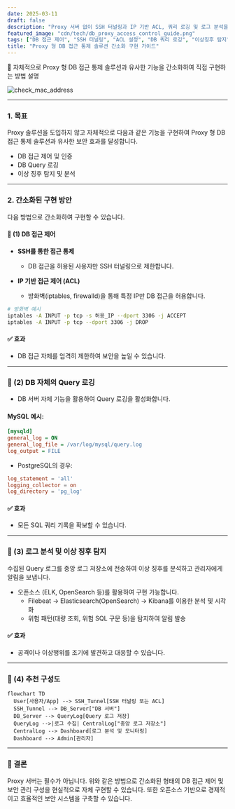 ```yaml
---
date: 2025-03-11
draft: false
description: "Proxy 서버 없이 SSH 터널링과 IP 기반 ACL, 쿼리 로깅 및 로그 분석을 활용해 DB 접근 제어를 간소화하여 구축하는 가이드"
featured_image: "cdn/tech/db_proxy_access_control_guide.png"
tags: ["DB 접근 제어", "SSH 터널링", "ACL 설정", "DB 쿼리 로깅", "이상징후 탐지", "보안 관리"]
title: "Proxy 형 DB 접근 통제 솔루션 간소화 구현 가이드"
---
```



📖 자체적으로 Proxy 형 DB 접근 통제 솔루션과 유사한 기능을 간소화하여 직접 구현하는 방법 설명

![check_mac_address](https://blog.plura.io/cdn/tech/db_proxy_access_control_guide.png)
<!--more-->

---

### 1. 목표

Proxy 솔루션을 도입하지 않고 자체적으로 다음과 같은 기능을 구현하여 Proxy 형 DB 접근 통제 솔루션과 유사한 보안 효과를 달성합니다.

- DB 접근 제어 및 인증
- DB Query 로깅
- 이상 징후 탐지 및 분석

---

### 2. 간소화된 구현 방안

다음 방법으로 간소화하여 구현할 수 있습니다.

#### 📌 (1) DB 접근 제어

- **SSH를 통한 접근 통제**

  - DB 접근을 허용된 사용자만 SSH 터널링으로 제한합니다.

- **IP 기반 접근 제어 (ACL)**

  - 방화벽(iptables, firewalld)을 통해 특정 IP만 DB 접근을 허용합니다.

```bash
# 방화벽 예시
iptables -A INPUT -p tcp -s 허용_IP --dport 3306 -j ACCEPT
iptables -A INPUT -p tcp --dport 3306 -j DROP
```

#### ✅ 효과

- DB 접근 자체를 엄격히 제한하여 보안을 높일 수 있습니다.

---

### 📌 (2) DB 자체의 Query 로깅

- DB 서버 자체 기능을 활용하여 Query 로깅을 활성화합니다.

#### MySQL 예시:

```ini
[mysqld]
general_log = ON
general_log_file = /var/log/mysql/query.log
log_output = FILE
```

- PostgreSQL의 경우:

```conf
log_statement = 'all'
logging_collector = on
log_directory = 'pg_log'
```

#### ✅ 효과

- 모든 SQL 쿼리 기록을 확보할 수 있습니다.

---

### 📌 (3) 로그 분석 및 이상 징후 탐지

수집된 Query 로그를 중앙 로그 저장소에 전송하여 이상 징후를 분석하고 관리자에게 알림을 보냅니다.

- 오픈소스 (ELK, OpenSearch 등)를 활용하여 구현 가능합니다.
  - Filebeat → Elasticsearch(OpenSearch) → Kibana를 이용한 분석 및 시각화
  - 위험 패턴(대량 조회, 위험 SQL 구문 등)을 탐지하여 알림 발송

#### ✅ 효과

- 공격이나 이상행위를 조기에 발견하고 대응할 수 있습니다.

---

### 📌 (4) 추천 구성도

```mermaid
flowchart TD
  User[사용자/App] --> SSH_Tunnel[SSH 터널링 또는 ACL]
  SSH_Tunnel --> DB_Server["DB 서버"]
  DB_Server --> QueryLog[Query 로그 저장]
  QueryLog -->|로그 수집| CentralLog["중앙 로그 저장소"]
  CentralLog --> Dashboard[로그 분석 및 모니터링]
  Dashboard --> Admin[관리자]
```

---

### 📌 결론

Proxy 서버는 필수가 아닙니다. 위와 같은 방법으로 간소화된 형태의 DB 접근 제어 및 보안 관리 구성을 현실적으로 자체 구현할 수 있습니다. 또한 오픈소스 기반으로 경제적이고 효율적인 보안 시스템을 구축할 수 있습니다.
